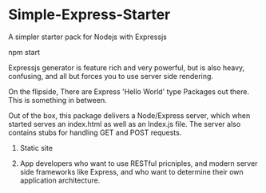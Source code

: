 # Simple-Express-Starter
A simpler starter pack for Nodejs with Expressjs

npm start



Expressjs generator is feature rich and very powerful, but is also heavy, confusing, and all but forces you to use server side rendering. 

On the flipside, There are Express 'Hello World' type Packages out there. This is something in between. 

Out of the box, this package delivers a Node/Express server, which when started serves an index.html as well as an Index.js file.
The server also contains stubs for handling GET and POST requests. 

1. Static site

2. App developers who want to use RESTful pricniples, and modern server side frameworks like Express, and who want to determine their own application architecture. 
